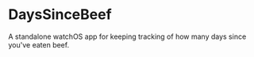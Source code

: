 # DaysSinceBeef
A standalone watchOS app for keeping tracking of how many days since you've eaten beef.
